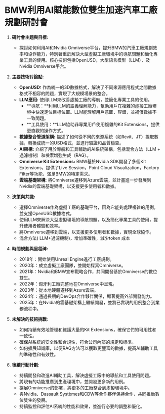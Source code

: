 # BMW利用AI賦能數位雙生加速汽車工廠規劃研討會

1.  **研討會主題與目標:**
    *   探討如何利用AI和Nvidia Omniverse平台，提升BMW的汽車工廠規劃效率和協作能力，特別著重於解決大型虛擬工廠環境中的導航問題和簡化專業工具的使用。核心技術包括OpenUSD，大型語言模型（LLM），及Nvidia Omniverse平台。

2.  **主要技術討論點:**
    *   **OpenUSD:** 作為統一的3D數據格式，解決了不同來源應用程式之間數據格式不相容的問題，實現了大規模場景的整合。
    *   **LLM應用:** 使用LLM來改善虛擬工廠的導航，並簡化專業工具的使用。
        *   **導航：**利用LLM的語義理解能力，幫助用戶在複雜的虛擬工廠環境中快速定位目標位置。LLM能理解用戶意圖、容錯，並補償數據不一致問題。
        *   **工具使用：**LLM協助非專業用戶使用複雜的Kit Extensions，提供更直觀的操作方式。
    *   **數據整合管道架構:** 描述了如何從不同的來源系統（如Revit、JT）提取數據，轉換成統一的USD格式，並進行驗證和品質檢查。
    *   **AI架構:** 介紹了用於導航和工具輔助的AI系統架構，包括混合方法（LLM + 過濾機制）和檢索增強生成（RAG）。
    *   **Omniverse Kit Extensions:** BMW基於Nvidia SDK開發了多個Kit Extensions，提供了Live Session，Point Cloud Visualization，Factory Filter等功能，滿足BMW的特定需求。
    *   **雲端基礎架構:** 將Omniverse遷移到Azure雲端，並計畫進一步發展到Nvidia的雲端基礎架構，以支援更多使用者和數據。

3.  **決策與共識:**
    *   選擇Omniverse作為虛擬工廠的基礎平台，因為它能夠處理複雜的用例，並支援OpenUSD數據格式。
    *   使用LLM來解決大型虛擬環境的導航問題，以及簡化專業工具的使用，提升使用者體驗和效率。
    *   將Omniverse遷移到雲端，以支援更多使用者和數據，實現全球協作。
    *   混合方法( LLM+過濾機制)，增加準確性，減少token 成本

4.  **時間規劃與里程碑:**
    *   2018年：開始使用Unreal Engine進行工廠規劃。
    *   2020年：成立虛擬工廠團隊，並開始探索Omniverse。
    *   2021年：Nvidia和BMW宣布戰略合作，共同開發基於Omniverse的數位雙生。
    *   2022年：匈牙利工廠完整地在Omniverse中呈現。
    *   2023年：從本地硬體遷移到Azure雲端。
    *   2024年：通過長期的DevOps合作夥伴關係，顯著提高外部開發能力。
    *   2025年：在Nvidia的雲基礎架構上繼續開發，並將已實現的用例整合到業務流程中。

5.  **未解決的技術挑戰:**
    *   如何持續有效地管理和維護大量的Kit Extensions，確保它們的可用性和一致性。
    *   確保AI系統的安全性和合規性，符合公司內部的規定和標準。
    *   如何擴展知識庫，以便RAG方法可以獲取更豐富的數據，提高AI輔助工具的準確性和有效性。

6.  **後續行動計劃:**
    *   持續開發和改進AI輔助工具，解決虛擬工廠中的導航和工具使用問題。
    *   將現有的功能推廣到生產環境中，並開發更多新的用例。
    *   擴展Omniverse的部署，將更多的工廠整合到虛擬環境中。
    *   與Nvidia、Dassault Systèmes和CDW等合作夥伴保持合作，共同推動數位雙生的發展。
    *   持續監控和評估AI系統的性能和效果，並進行必要的調整和優化。
